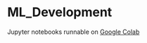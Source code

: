 # ML_Development

Jupyter notebooks runnable on [Google Colab](https://research.google.com/colaboratory/faq.html)
